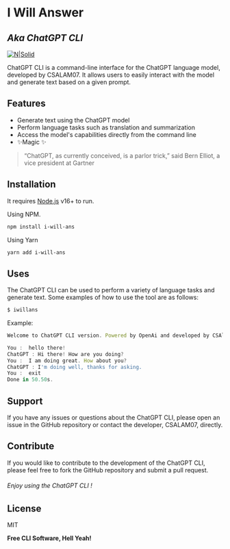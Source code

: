 # I Will Answer

## _Aka ChatGPT CLI_

[![N|Solid](https://img-cdn.tnwcdn.com/image?fit=1280%2C720&url=https%3A%2F%2Fcdn0.tnwcdn.com%2Fwp-content%2Fblogs.dir%2F1%2Ffiles%2F2020%2F09%2FUntitled-design-2020-09-03T133902.980.png&signature=ab157e3e2420442223f709be39ad26e0)](https://openai.com/)

ChatGPT CLI is a command-line interface for the ChatGPT language model, developed by CSALAM07. It allows users to easily interact with the model and generate text based on a given prompt.

## Features

- Generate text using the ChatGPT model
- Perform language tasks such as translation and summarization
- Access the model's capabilities directly from the command line
- ✨Magic ✨

> “ChatGPT, as currently conceived, is a parlor trick,”
> said Bern Elliot, a vice president at Gartner

## Installation

It requires [Node.js](https://nodejs.org/) v16+ to run.

Using NPM.

```sh
npm install i-will-ans
```

Using Yarn

```sh
yarn add i-will-ans
```

## Uses

The ChatGPT CLI can be used to perform a variety of language tasks and generate text. Some examples of how to use the tool are as follows:

```sh
$ iwillans
```

Example:

```js
Welcome to ChatGPT CLI version. Powered by OpenAi and developed by CSAlam07

You :  hello there!
ChatGPT : Hi there! How are you doing?
You :  I am doing great. How about you?
ChatGPT : I'm doing well, thanks for asking.
You :  exit
Done in 50.50s.

```

## Support

If you have any issues or questions about the ChatGPT CLI, please open an issue in the GitHub repository or contact the developer, CSALAM07, directly.

## Contribute

If you would like to contribute to the development of the ChatGPT CLI, please feel free to fork the GitHub repository and submit a pull request.

###### Enjoy using the ChatGPT CLI !

## License

MIT

**Free CLI Software, Hell Yeah!**
